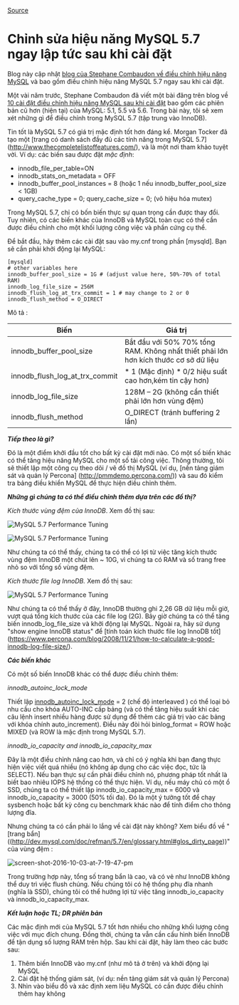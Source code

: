 [Source](https://www.percona.com/blog/2016/10/12/mysql-5-7-performance-tuning-immediately-after-installation/ "Permalink to MySQL 5.7 Performance Tuning Immediately After Installation")

# Chỉnh sửa hiệu năng MySQL 5.7 ngay lập tức sau khi cài đặt

Blog này cập nhật [blog của Stephane Combaudon về điều chỉnh hiệu năng MySQL](https://www.percona.com/blog/2014/01/28/10-mysql-performance-tuning-settings-after-installation/) và bao gồm điều chỉnh hiệu năng MySQL 5.7 ngay sau khi cài đặt.

Một vài năm trước, Stephane Combaudon đã viết một bài đăng trên blog về [10 cài đặt điều chỉnh hiệu năng MySQL sau khi cài đặt](https://www.percona.com/blog/2014/01/28/10-mysql-performance-tuning-settings-after-installation/) bao gồm các phiên bản cũ hơn (hiện tại) của MySQL: 5.1, 5.5 và 5.6. Trong bài này, tôi sẽ xem xét những gì để điều chỉnh trong MySQL 5.7 (tập trung vào InnoDB).

Tin tốt là MySQL 5.7 có giá trị mặc định tốt hơn đáng kể. Morgan Tocker đã tạo một [trang có danh sách đầy đủ các tính năng trong MySQL 5.7] (http://www.thecompletelistoffeatures.com/), và là một nơi tham khảo tuyệt vời. Ví dụ: các biến sau được đặt _mặc định_:

- innodb_file_per_table=ON
- innodb_stats_on_metadata = OFF
- innodb_buffer_pool_instances = 8 (hoặc 1 nếu innodb_buffer_pool_size < 1GB)
- query_cache_type = 0; query_cache_size = 0; (vô hiệu hóa mutex)

Trong MySQL 5.7, chỉ có bốn biến thực sự quan trọng cần được thay đổi. Tuy nhiên, có các biến khác của InnoDB và MySQL toàn cục có thể cần được điều chỉnh cho một khối lượng công việc và phần cứng cụ thể.

Để bắt đầu, hãy thêm các cài đặt sau vào my.cnf trong phần [mysqld]. Bạn sẽ cần phải khởi động lại MySQL:

```
[mysqld]
# other variables here
innodb_buffer_pool_size = 1G # (adjust value here, 50%-70% of total RAM)
innodb_log_file_size = 256M
innodb_flush_log_at_trx_commit = 1 # may change to 2 or 0
innodb_flush_method = O_DIRECT
```



Mô tả :


| **Biến** |  **Giá trị** |
| --------  | -------- |
| innodb_buffer_pool_size |  Bắt đầu với 50% 70% tổng RAM. Không nhất thiết phải lớn hơn kích thước cơ sở dữ liệu|  
| innodb_flush_log_at_trx_commit | * 1   (Mặc định) * 0/2 hiệu suất cao hơn,kém tin cậy hơn)|  
| innodb_log_file_size |  128M – 2G (không cần thiết phải lớn hơn vùng đệm) |  
| innodb_flush_method |  O_DIRECT (tránh buffering 2 lần) | 
 

_**Tiếp theo là gì?**_

Đó là một điểm khởi đầu tốt cho bất kỳ cài đặt mới nào. Có một số biến khác có thể tăng hiệu năng MySQL cho một số tải công việc. Thông thường, tôi sẽ thiết lập một công cụ theo dõi / vẽ đồ thị MySQL (ví dụ, [nền tảng giám sát và quản lý Percona] (http://pmmdemo.percona.com/)) và sau đó kiểm tra bảng điều khiển MySQL để thực hiện điều chỉnh thêm.

_**Những gì chúng ta có thể điều chỉnh thêm dựa trên các đồ thị?**_

_Kích thước vùng đệm của InnoDB_. Xem đồ thị sau:

![MySQL 5.7 Performance Tuning](https://www.percona.com/blog/wp-content/uploads/2016/10/Screen-Shot-2016-10-03-at-12.49.22-PM.png)

![MySQL 5.7 Performance Tuning](https://www.percona.com/blog/wp-content/uploads/2016/10/Screen-Shot-2016-10-03-at-12.48.13-PM.png)
 

Như chúng ta có thể thấy, chúng ta có thể có lợi từ việc tăng kích thước vùng đệm InnoDB một chút lên ~ 10G, vì chúng ta có RAM và số trang free nhỏ so với tổng số vùng đệm.

_Kích thước file log InnoDB._ Xem đồ thị sau:

![MySQL 5.7 Performance Tuning](https://www.percona.com/blog/wp-content/uploads/2016/10/Screen-Shot-2016-10-03-at-12.43.52-PM.png)
	
Như chúng ta có thể thấy ở đây, InnoDB thường ghi 2,26 GB dữ liệu mỗi giờ, vượt quá tổng kích thước của các file log (2G). Bây giờ chúng ta có thể tăng biến innodb_log_file_size và khởi động lại MySQL. Ngoài ra, hãy sử dụng "show engine InnoDB status" để [tính toán kích thước file log InnoDB tốt] (https://www.percona.com/blog/2008/11/21/how-to-calculate-a-good-innodb-log-file-size/).

_**Các biến khác**_

Có một số biến InnoDB khác có thể được điều chỉnh thêm:

_innodb_autoinc_lock_mode_

Thiết lập [innodb_autoinc_lock_mode](https://dev.mysql.com/doc/refman/5.7/en/innodb-auto-increment-handling.html) = 2 (chế độ interleaved ) có thể loại bỏ nhu cầu cho khóa AUTO-INC cấp bảng (và có thể tăng hiệu suất khi các câu lệnh insert nhiều hàng được sử dụng để thêm các giá trị vào các bảng với khóa chính auto_increment). Điều này đòi hỏi binlog_format = ROW hoặc MIXED (và ROW là mặc định trong MySQL 5.7).

_innodb_io_capacity _and_ innodb_io_capacity_max_

Đây là một điều chỉnh nâng cao hơn, và chỉ có ý nghĩa khi bạn đang thực hiện việc viết quá nhiều (nó không áp dụng cho các việc đọc, tức là SELECT). Nếu bạn thực sự cần phải điều chỉnh nó, phương pháp tốt nhất là biết bao nhiêu IOPS hệ thống có thể thực hiện. Ví dụ, nếu máy chủ có một ổ SSD, chúng ta có thể thiết lập innodb_io_capacity_max = 6000 và innodb_io_capacity = 3000 (50% tối đa). Đó là một ý tưởng tốt để chạy sysbench hoặc bất kỳ công cụ benchmark khác nào để tính điểm cho thông lượng đĩa.


Nhưng chúng ta có cần phải lo lắng về cài đặt này không? Xem biểu đồ về "[trang bẩn] ((http://dev.mysql.com/doc/refman/5.7/en/glossary.html#glos_dirty_page))" của vùng đệm :

![screen-shot-2016-10-03-at-7-19-47-pm](https://www.percona.com/blog/wp-content/uploads/2016/10/Screen-Shot-2016-10-03-at-7.19.47-PM.png)

Trong trường hợp này, tổng số trang bẩn là cao, và có vẻ như InnoDB không thể duy trì việc flush chúng. Nếu chúng tôi có hệ thống phụ đĩa nhanh (nghĩa là SSD), chúng tôi có thể hưởng lợi từ việc tăng innodb_io_capacity và innodb_io_capacity_max.

_**Kết luận hoặc TL; DR phiên bản**_

Các mặc định mới của MySQL 5.7 tốt hơn nhiều cho những khối lượng công việc với mục đích chung. Đồng thời, chúng ta vẫn cần cấu hình biến InnoDB để tận dụng số lượng RAM trên hộp. Sau khi cài đặt, hãy làm theo các bước sau:

1. Thêm biến InnoDB vào my.cnf (như mô tả ở trên) và khởi động lại MySQL
2. Cài đặt hệ thống giám sát, (ví dụ: nền tảng giám sát và quản lý Percona)
3. Nhìn vào biểu đồ và xác định xem liệu MySQL có cần được điều chỉnh thêm hay không
